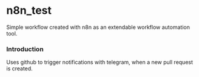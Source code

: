 # n8n_test
Simple workflow created with n8n as an extendable workflow automation tool.

### Introduction
Uses github to trigger notifications with telegram, when a new pull request is created.

